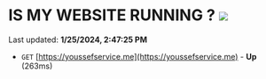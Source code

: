 # IS MY WEBSITE RUNNING ? [![](https://img.shields.io/static/v1?label=Sponsor&message=%E2%9D%A4&logo=GitHub&color=%23fe8e86)](https://github.com/sponsors/<username>)

Last updated: **1/25/2024, 2:47:25 PM**

- `GET` [https://youssefservice.me](https://youssefservice.me) - **Up** (263ms)
